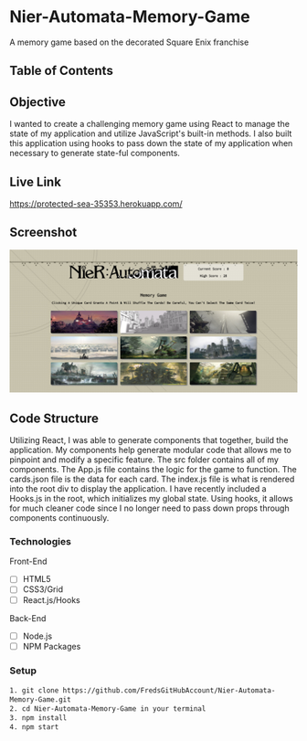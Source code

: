 # Nier-Automata-Memory-Game
A memory game based on the decorated Square Enix franchise

## Table of Contents 

## Objective 

I wanted to create a challenging memory game using React to manage the state of my application and utilize JavaScript's built-in methods.  I also built this application using hooks to pass down the state of my application when necessary to generate state-ful components.

## Live Link
https://protected-sea-35353.herokuapp.com/

## Screenshot
![Screenshot](/ss/memory.png)

## Code Structure

Utilizing React, I was able to generate components that together, build the application.  My components help generate modular code that allows me to pinpoint and modify a specific feature.  The src folder contains all of my components.  The App.js file contains the logic for the game to function. The cards.json file is the data for each card. The index.js file is what is rendered into the root div to display the application.  I have recently included a Hooks.js in the root, which initializes my global state.  Using hooks, it allows for much cleaner code since I no longer need to pass down props through components continuously.

### Technologies
Front-End
- [ ] HTML5
- [ ] CSS3/Grid
- [ ] React.js/Hooks

Back-End
- [ ] Node.js
- [ ] NPM Packages

### Setup 
```
1. git clone https://github.com/FredsGitHubAccount/Nier-Automata-Memory-Game.git
2. cd Nier-Automata-Memory-Game in your terminal
3. npm install
4. npm start

```


